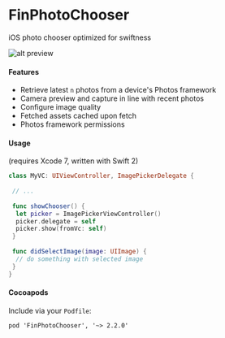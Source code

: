 # FinPhotoChooser
iOS photo chooser optimized for swiftness

![alt preview](recording.gif)

#### Features
 - Retrieve latest `n` photos from a device's Photos framework
 - Camera preview and capture in line with recent photos
 - Configure image quality
 - Fetched assets cached upon fetch
 - Photos framework permissions
 
#### Usage
(requires Xcode 7, written with Swift 2)
```swift
class MyVC: UIViewController, ImagePickerDelegate {
 
 // ...
 
 func showChooser() {
  let picker = ImagePickerViewController()
  picker.delegate = self
  picker.show(fromVc: self) 
 }
 
 func didSelectImage(image: UIImage) {
  // do something with selected image
 }
}
```

#### Cocoapods
Include via your `Podfile`:

`pod 'FinPhotoChooser', '~> 2.2.0'`
